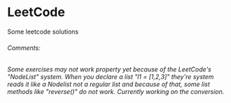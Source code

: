 # LeetCode
Some leetcode solutions

###### Comments:
###### Some exercises may not work property yet because of the LeetCode's "NodeList" system. When you declare a list "l1 = [1,2,3]" they're system reads it like a Nodelist not a regular list and because of that, some list methods like "reverse()" do not work. Currently working on the conversion.
